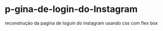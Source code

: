 # p-gina-de-login-do-Instagram
reconstrução da pagina de loguin do instagram usando css com flex box
